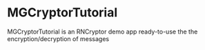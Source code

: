 MGCryptorTutorial
=================

MGCryptorTutorial is an RNCryptor demo app ready-to-use the the encryption/decryption of messages 